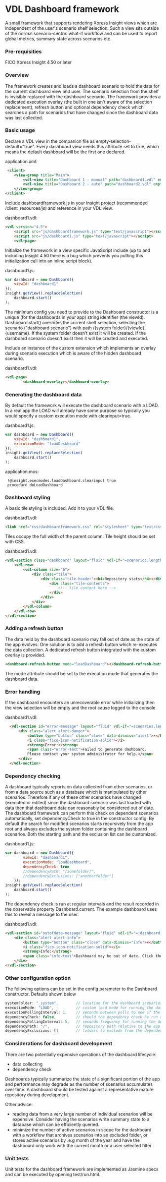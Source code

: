 # VDL Dashboard framework
A small framework that supports rendering Xpress Insight views which are independent of the user's scenario shelf selection. Such a view sits outside of the normal scenario-centric what-if workflow and can be used to report global metrics, summary state across scenarios etc.

### Pre-requisities
FICO Xpress Insight 4.50 or later

### Overview
The framework creates and loads a dashboard scenario to hold the data for the current dashboard view and user. The scenario selection from the shelf is invisibly replaced with the dashboard scenario. The framework provides a dedicated execution overlay (the built in one isn't aware of the selection replacement), refresh button and optional dependency check which searches a path for scenarios that have changed since the dashboard data was last collected.

### Basic usage
Declare a VDL view in the companion file as empty-selection-default="true". Every dashboard view needs this attribute set to true, which means the default dashboard will be the first one declared.

application.xml:
```xml
 <client>
    <view-group title="Main">
        <vdl-view title="Dashboard 1 - manual" path="dashboard1.vdl" empty-selection-default="true"/>
        <vdl-view title="Dashboard 2 - auto" path="dashboard2.vdl" empty-selection-default="true" />
    </view-group>
</client>
```

Include dashboardframework.js in your Insight project (recommended /client_resources/js) and reference in your VDL view.

dashboard1.vdl:
```html
<vdl version="4.5">
    <script src="js/dashboardframework.js" type="text/javascript"></script>
    <script src="js/dashboard1.js" type="text/javascript"></script>
    <vdl-page>
 ```
Initialize the framework in a view specific JavaScript include (up to and including Insight 4.50 there is a bug which prevents you putting this initialization call into an inline script block).

dashboard1.js:
```js
var dashboard = new Dashboard({
    viewId: "dashboard1"
});
insight.getView().replaceSelection(
    dashboard.start()
);
```
The minimum config you need to provide to the Dashboard constructor is a unique (for the dashboards in your app) string identifier (the viewId).
Dashboard.start() overrides the current shelf selection, selecting the scenario ("dashboard scenario") with path /{system folder}/{viewId}.{username}. If the system folder doesn’t exist it will be created. If the dashboard scenario doesn't exist then it will be created and executed.

Include an instance of the custom extension <dashboard-overlay> which implements an overlay during scenario execution which is aware of the hidden dashboard scenario.

dashboard1.vdl:
```html
<vdl-page>
        <dashboard-overlay></dashboard-overlay>
```

### Generating the dashboard data
By default the framework will execute the dashboard scenario with a LOAD. In a real app the LOAD will already have some purpose so typically you would specify a custom execution mode with clearinput=true.

dashboard1.js:
```js
var dashboard = new Dashboard({
    viewId: "dashboard1",
    executionMode: "loadDashboard"
});
insight.getView().replaceSelection(
    dashboard.start()
);
```
application.mos:
```
 !@insight.execmodes.loadDashboard.clearinput true
 procedure doLoadDashboard
```
### Dashboard styling
A basic tile styling is included. Add it to your VDL file.

dashboard1.vdl:
```html
<link href="css/dashboardframework.css" rel="stylesheet" type="text/css">
```
Tiles occupy the full width of the parent column. Tile height should be set with CSS.

dashboard1.vdl:
```html
<vdl-section class="dashboard" layout="fluid" vdl-if="=scenarios.length == 1">
    <vdl-row>
        <vdl-column size="6">
            <div class="tile">
                <div class="tile-header"><h4>Repository stats</h4></div>
                    <div class="tile-contents">
                        <!-- tile content here -->
                    </div>
                </div>
            </div>
        </vdl-column>
    </vdl-row>
</vdl-section>
```
### Adding a refresh button
The data held by the dashboard scenario may fall out of date as the state of the app evolves. One solution is to add a refresh button which re-executes the data collection. A dedicated refresh button integrated with the custom overlay is provided.
```html
<dashboard-refresh-button mode="loadDashboard"></dashboard-refresh-button>
```
The mode attribute should be set to the execution mode that generates the dashboard data.

### Error handling
If the dashboard encounters an unrecoverable error while initializing then the view selection will be empty and the root cause logged to the console

dashboard1.vdl:

```html
  <vdl-section id="error-message" layout="fluid" vdl-if="=scenarios.length != 1">
      <div class="alert alert-danger">
          <button type="button" class="close" data-dismiss="alert">×</button>
          <i class="fico-icon-notification-solid"></i>
          <strong>Error:</strong>
          <span class="error-text">Failed to generate dashboard.
          Please contact your system administrator for help.</span>
      </div>
  </vdl-section>
  ```

### Dependency checking
A dashboard typically reports on data collected from other scenarios, or from a data source such as a database which is manipulated by other scenarios. Therefore if any of these other scenarios have changed (executed or edited) since the dashboard scenario was last loaded with data then that dashboard data can reasonably be considered out of date.
The dashboard framework can perform this check on dependent scenarios automatically, set dependencyCheck to true in the constructor config.
By default the search for modified scenarios starts recursively from the app root and always excludes the system folder containing the dashboard scenarios. Both the starting path and the exclusion list can be customized.

dashboard1.js:

```js
var dashboard = new Dashboard({
        viewId: "dashboard1",
        executionMode: "loadDashboard",
        dependencyCheck: true
        //dependencyPath: "/somefolder/",
        //dependencyExclusions: ["anotherfolder"]
    });
insight.getView().replaceSelection(
    dashboard.start()
);
```
The dependency check is run at regular intervals and the result recorded in the observable property Dashboard.current. The example dashboard uses this to reveal a message to the user.

dashboard1.vdl:

```html
<vdl-section id="outofdate-message" layout="fluid" vdl-if="=!dashboard.current()">
    <div class="alert alert-info">
        <button type="button" class="close" data-dismiss="info">×</button>
        <i class="fico-icon-notification-solid"></i>
        <strong>Info:</strong>
        <span class="info-text">Dashboard may be out of date. Click the refresh button to re-generate with the latest data.</span>
    </div>
</vdl-section>
```

### Other configuration option
The following options can be set in the config parameter to the Dashboard constructor. Defaults shown below
```js
systemFolder: "_system",        // location for the dashboard scenarios
executionMode: "LOAD",          // custom load mode for running the dashboard scenairo
executionPollingInterval: 1,    // seconds between polls to see if the dashboard scenario has finished executing
dependencyCheck: false,         // should the dependency check be run automatically
dependencyPollingInterval: 5,   // seconds frequency for running the dependency check
dependencyPath: "/",            // repository path relative to the app that the dependency check starts from
dependencyExclusions: []        // folders to exclude from the dependency check
```

### Considerations for dashboard development

There are two potentially expensive operations of the dashboard lifecycle:
* data collecting
* dependency check

Dashboards typically summarize the state of a significant portion of the app and performance may degrade as the number of scenarios accumulates over time. A dashboard should be tested against a representative mature repository during development.

Other advice:
* reading data from a very large number of individual scenarios will be expensive. Consider having the scenarios write summary state to a database which can be efficiently queried.
* minimize the number of active scenarios in scope for the dashboard with a workflow that archives scenarios into an excluded folder, or stores active scenarios by .e.g month of the year and have the dashboard only work with the current month or a user selected filter


### Unit tests

Unit tests for the dashboard framework are implemented as Jasmine specs and can be executed by opening test/run.html.
